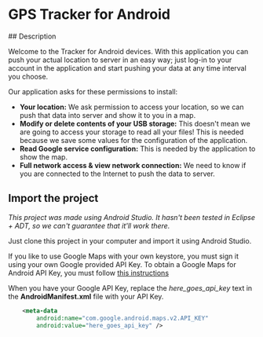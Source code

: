 # GPS Tracker for Android

## Description

Welcome to the Tracker for Android devices. With this application you can push your actual location to server in an easy way; just log-in to your account in the application and start pushing your data at any time interval you choose.

Our application asks for these permissions to install:

* **Your location:** We ask permission to access your location, so we can push that data into server and show it to you in a map.
* **Modify or delete contents of your USB storage:** This doesn't mean we are going to access your storage to read all your files! This is needed because we save some values for the configuration of the application.
* **Read Google service configuration:** This is needed by the application to show the map.
* **Full network access & view network connection:** We need to know if you are connected to the Internet to push the data to server.

## Import the project

*This project was made using Android Studio. It hasn't been tested in Eclipse + ADT, so we can't guarantee that it'll work there.*

Just clone this project in your computer and import it using Android Studio.

If you like to use Google Maps with your own keystore, you must sign it using your own Google provided API Key. To obtain a Google Maps for Android API Key, you must follow [this instructions](https://developers.google.com/maps/documentation/android/start#install_and_configure_the_google_play_services_sdk)

When you have your Google API Key, replace the *here_goes_api_key* text in the **AndroidManifest.xml** file with your API Key.

```xml
    <meta-data
        android:name="com.google.android.maps.v2.API_KEY"
        android:value="here_goes_api_key" />
```
